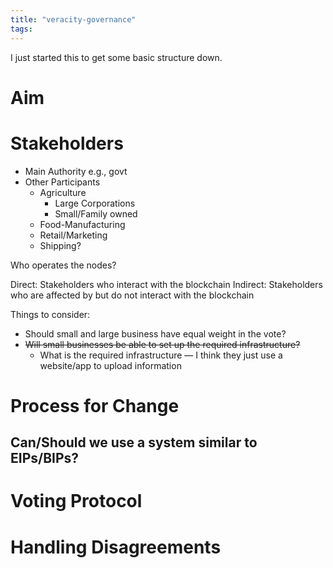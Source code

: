 ```yaml
---
title: "veracity-governance"
tags: 
---
```

I just started this to get some basic structure down.

# Aim

# Stakeholders
- Main Authority e.g., govt
- Other Participants
	- Agriculture
		- Large Corporations
		- Small/Family owned
	- Food-Manufacturing
	- Retail/Marketing
	- Shipping?

Who operates the nodes?

Direct: Stakeholders who interact with the blockchain
Indirect: Stakeholders who are affected by but do not interact with the blockchain

Things to consider:
- Should small and large business have equal weight in the vote?
- ~~Will small businesses be able to set up the required infrastructure?~~
	- What is the required infrastructure — I think they just use a website/app to upload information

# Process for Change
Can/Should we use a system similar to EIPs/BIPs?
- 

# Voting Protocol

# Handling Disagreements
